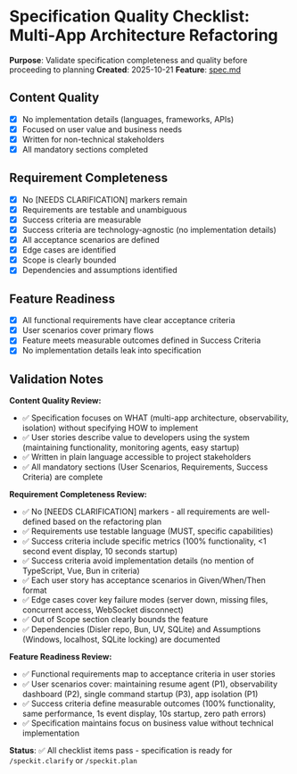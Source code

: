 # Specification Quality Checklist: Multi-App Architecture Refactoring

**Purpose**: Validate specification completeness and quality before proceeding to planning
**Created**: 2025-10-21
**Feature**: [spec.md](../spec.md)

## Content Quality

- [x] No implementation details (languages, frameworks, APIs)
- [x] Focused on user value and business needs
- [x] Written for non-technical stakeholders
- [x] All mandatory sections completed

## Requirement Completeness

- [x] No [NEEDS CLARIFICATION] markers remain
- [x] Requirements are testable and unambiguous
- [x] Success criteria are measurable
- [x] Success criteria are technology-agnostic (no implementation details)
- [x] All acceptance scenarios are defined
- [x] Edge cases are identified
- [x] Scope is clearly bounded
- [x] Dependencies and assumptions identified

## Feature Readiness

- [x] All functional requirements have clear acceptance criteria
- [x] User scenarios cover primary flows
- [x] Feature meets measurable outcomes defined in Success Criteria
- [x] No implementation details leak into specification

## Validation Notes

**Content Quality Review:**
- ✅ Specification focuses on WHAT (multi-app architecture, observability, isolation) without specifying HOW to implement
- ✅ User stories describe value to developers using the system (maintaining functionality, monitoring agents, easy startup)
- ✅ Written in plain language accessible to project stakeholders
- ✅ All mandatory sections (User Scenarios, Requirements, Success Criteria) are complete

**Requirement Completeness Review:**
- ✅ No [NEEDS CLARIFICATION] markers - all requirements are well-defined based on the refactoring plan
- ✅ Requirements use testable language (MUST, specific capabilities)
- ✅ Success criteria include specific metrics (100% functionality, <1 second event display, 10 seconds startup)
- ✅ Success criteria avoid implementation details (no mention of TypeScript, Vue, Bun in criteria)
- ✅ Each user story has acceptance scenarios in Given/When/Then format
- ✅ Edge cases cover key failure modes (server down, missing files, concurrent access, WebSocket disconnect)
- ✅ Out of Scope section clearly bounds the feature
- ✅ Dependencies (Disler repo, Bun, UV, SQLite) and Assumptions (Windows, localhost, SQLite locking) are documented

**Feature Readiness Review:**
- ✅ Functional requirements map to acceptance criteria in user stories
- ✅ User scenarios cover: maintaining resume agent (P1), observability dashboard (P2), single command startup (P3), app isolation (P1)
- ✅ Success criteria define measurable outcomes (100% functionality, same performance, 1s event display, 10s startup, zero path errors)
- ✅ Specification maintains focus on business value without technical implementation

**Status**: ✅ All checklist items pass - specification is ready for `/speckit.clarify` or `/speckit.plan`
